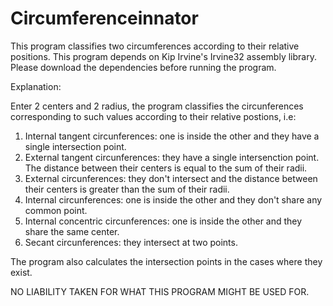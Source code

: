 # Circumferenceinnator
This program classifies two circumferences according to their relative positions.
This program depends on Kip Irvine's Irvine32 assembly library. Please download the dependencies before running the program.

Explanation:

Enter 2 centers and 2 radius, the program classifies the circunferences corresponding to such values according to their relative postions, i.e:
1. Internal tangent circunferences: one is inside the other and they have a single intersection point.
2. External tangent circunferences: they have a single intersenction point. The distance between their centers is equal to the sum of their radii.
3. External circunferences: they don't intersect and the distance between their centers is greater than the sum of their radii.
4. Internal circunferences: one is inside the other and they don't share any common point.
5. Internal concentric circunferences: one is inside the other and they share the same center.
6. Secant circunferences: they intersect at two points.

The program also calculates the intersection points in the cases where they exist.

NO LIABILITY TAKEN FOR WHAT THIS PROGRAM MIGHT BE USED FOR.
